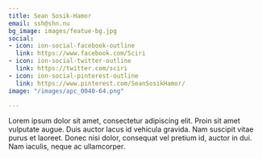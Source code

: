 ```yaml
---
title: Sean Sosik-Hamor
email: ssh@shn.nu
bg_image: images/featue-bg.jpg
social:
- icon: ion-social-facebook-outline
  link: https://www.facebook.com/Sciri
- icon: ion-social-twitter-outline
  link: https://twitter.com/sciri
- icon: ion-social-pinterest-outline
  link: https://www.pinterest.com/SeanSosikHamor/
image: "/images/apc_0040-64.png"

---
```

Lorem ipsum dolor sit amet, consectetur adipiscing elit. Proin sit amet vulputate augue. Duis auctor lacus id vehicula gravida. Nam suscipit vitae purus et laoreet.
Donec nisi dolor, consequat vel pretium id, auctor in dui. Nam iaculis, neque ac ullamcorper.